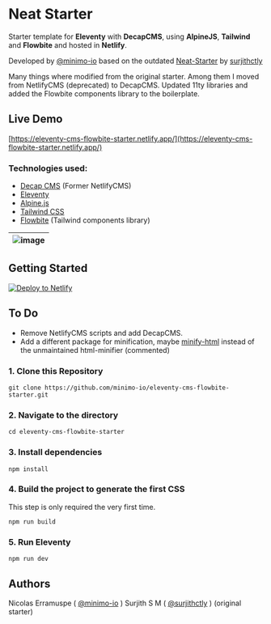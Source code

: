# Neat Starter

Starter template for **Eleventy** with **DecapCMS**, using **AlpineJS**, **Tailwind** and **Flowbite** and hosted in **Netlify**.

Developed by [@minimo-io](https://minimo.io) based on the outdated [Neat-Starter](https://github.com/surjithctly/neat-starter) by [surjithctly](https://surjithctly.in/)

Many things where modified from the original starter. Among them I moved from NetlifyCMS (deprecated) to DecapCMS. Updated 11ty libraries and added the Flowbite components library to the boilerplate.

## Live Demo

[https://eleventy-cms-flowbite-starter.netlify.app/](https://eleventy-cms-flowbite-starter.netlify.app/)

### Technologies used:

-   [Decap CMS](https://decapcms.org/) (Former NetlifyCMS)
-   [Eleventy](https://www.11ty.dev/)
-   [Alpine.js](https://github.com/alpinejs/alpine)
-   [Tailwind CSS](https://tailwindcss.com/)
-   [Flowbite](https://tailwindcss.com/) (Tailwind components library)

| ![image](https://user-images.githubusercontent.com/1884712/93762662-a62e4700-fc2d-11ea-9b2c-fda9f503402b.png) |
| ------------------------------------------------------------------------------------------------------------- |

## Getting Started

<a href="https://app.netlify.com/start/deploy?repository=https://github.com/surjithctly/neat-starter&amp;stack=cms"><img src="https://www.netlify.com/img/deploy/button.svg" alt="Deploy to Netlify" /></a>

## To Do

-   Remove NetlifyCMS scripts and add DecapCMS.
-   Add a different package for minification, maybe [minify-html](https://www.npmjs.com/package/@minify-html/) instead of the unmaintained html-minifier (commented)

### 1\. Clone this Repository

```
git clone https://github.com/minimo-io/eleventy-cms-flowbite-starter.git
```

### 2\. Navigate to the directory

```
cd eleventy-cms-flowbite-starter
```

### 3\. Install dependencies

```
npm install
```

### 4\. Build the project to generate the first CSS

This step is only required the very first time.

```
npm run build
```

### 5\. Run Eleventy

```
npm run dev
```

## Authors

Nicolas Erramuspe ( [@minimo-io](https://minimo.io) )
Surjith S M ( [@surjithctly](https://surjithctly.in/) ) (original starter)
